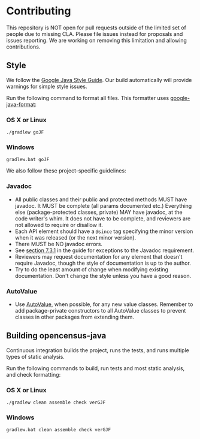 # Contributing

This repository is NOT open for pull requests outside of the limited set of
people due to missing CLA. Please file issues instead for proposals and issues
reporting. We are working on removing this limitation and allowing
contributions.

## Style

We follow the [Google Java Style
Guide](https://google.github.io/styleguide/javaguide.html). Our build
automatically will provide warnings for simple style issues.

Run the following command to format all files. This formatter uses
[google-java-format](https://github.com/google/google-java-format):

### OS X or Linux

`./gradlew goJF`

### Windows

`gradlew.bat goJF`

We also follow these project-specific guidelines:

### Javadoc

* All public classes and their public and protected methods MUST have javadoc.
  It MUST be complete (all params documented etc.) Everything else
  (package-protected classes, private) MAY have javadoc, at the code writer's
  whim. It does not have to be complete, and reviewers are not allowed to
  require or disallow it.
* Each API element should have a `@since` tag specifying the minor version when
  it was released (or the next minor version).
* There MUST be NO javadoc errors.
* See [section
  7.3.1](https://google.github.io/styleguide/javaguide.html#s7.3.1-javadoc-exception-self-explanatory)
  in the guide for exceptions to the Javadoc requirement.
* Reviewers may request documentation for any element that doesn't require
  Javadoc, though the style of documentation is up to the author.
* Try to do the least amount of change when modifying existing documentation.
  Don't change the style unless you have a good reason.

### AutoValue

* Use [AutoValue](https://github.com/google/auto/tree/master/value), when
  possible, for any new value classes. Remember to add package-private
  constructors to all AutoValue classes to prevent classes in other packages
  from extending them.

## Building opencensus-java

Continuous integration builds the project, runs the tests, and runs multiple
types of static analysis.

Run the following commands to build, run tests and most static analysis, and
check formatting:

### OS X or Linux

`./gradlew clean assemble check verGJF`

### Windows

`gradlew.bat clean assemble check verGJF`